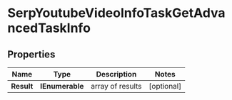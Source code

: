 # SerpYoutubeVideoInfoTaskGetAdvancedTaskInfo


## Properties

| Name | Type | Description | Notes |
|------------ | ------------- | ------------- | -------------|
**Result** | **IEnumerable<SerpYoutubeVideoInfoTaskGetAdvancedResultInfo>** | array of results |[optional]|